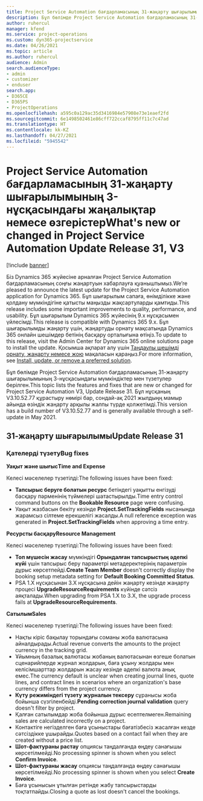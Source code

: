 ```yaml
---
title: Project Service Automation бағдарламасының 31-жаңарту шығарылымының 3-нұсқасындағы жаңалықтар немесе өзгерістер
description: Бұл бөлімде Project Service Automation бағдарламасының 31-ші жаңарту шығарылымының 3 нұсқасындағы қолжетімді мүмкіндіктер мен түзетулер берілген.
author: ruhercul
manager: kfend
ms.service: project-operations
ms.custom: dyn365-projectservice
ms.date: 04/26/2021
ms.topic: article
ms.author: ruhercul
audience: Admin
search.audienceType:
- admin
- customizer
- enduser
search.app:
- D365CE
- D365PS
- ProjectOperations
ms.openlocfilehash: a595c0a129ac35d3416984e57908e73e1eaef2fd
ms.sourcegitcommit: 6e1498502461e86cff722ccaf8795ff11c7c47ad
ms.translationtype: HT
ms.contentlocale: kk-KZ
ms.lasthandoff: 04/27/2021
ms.locfileid: "5945542"
---
```

# <a name="whats-new-or-changed-in-project-service-automation-update-release-31-v3"></a><span data-ttu-id="56c0a-103">Project Service Automation бағдарламасының 31-жаңарту шығарылымының 3-нұсқасындағы жаңалықтар немесе өзгерістер</span><span class="sxs-lookup"><span data-stu-id="56c0a-103">What's new or changed in Project Service Automation Update Release 31, V3</span></span>

[!include [banner](../includes/psa-now-project-operations.md)]

<span data-ttu-id="56c0a-104">Біз Dynamics 365 жүйесіне арналған Project Service Automation бағдарламасының соңғы жаңартуын хабарлауға қуаныштымыз.</span><span class="sxs-lookup"><span data-stu-id="56c0a-104">We’re pleased to announce the latest update for the Project Service Automation application for Dynamics 365.</span></span> <span data-ttu-id="56c0a-105">Бұл шығарылым сапаға, өнімділікке және қолдану мүмкіндігіне қатысты маңызды жақсартуларды қамтиды.</span><span class="sxs-lookup"><span data-stu-id="56c0a-105">This release includes some important improvements to quality, performance, and usability.</span></span> <span data-ttu-id="56c0a-106">Бұл шығарылым Dynamics 365 жүйесінің 9.x нұсқасымен үйлесімді.</span><span class="sxs-lookup"><span data-stu-id="56c0a-106">This release is compatible with Dynamics 365 9.x.</span></span> <span data-ttu-id="56c0a-107">Бұл шығарылымды жаңарту үшін, жаңартуды орнату мақсатында Dynamics 365 онлайн шешімдер бетінің басқару орталығына өтіңіз.</span><span class="sxs-lookup"><span data-stu-id="56c0a-107">To update to this release, visit the Admin Center for Dynamics 365 online solutions page to install the update.</span></span> <span data-ttu-id="56c0a-108">Қосымша ақпарат алу үшін [Таңдаулы шешімді орнату, жаңарту немесе жою](/power-platform/admin/install-remove-preferred-solution) мақаласын қараңыз.</span><span class="sxs-lookup"><span data-stu-id="56c0a-108">For more information, see [Install, update, or remove a preferred solution](/power-platform/admin/install-remove-preferred-solution).</span></span>

<span data-ttu-id="56c0a-109">Бұл бөлімде Project Service Automation бағдарламасының 31-жаңарту шығарылымының 3-нұсқасындағы мүмкіндіктер мен түзетулер берілген.</span><span class="sxs-lookup"><span data-stu-id="56c0a-109">This topic lists the features and fixes that are new or changed for Project Service Automation V3, Update Release 31.</span></span> <span data-ttu-id="56c0a-110">Бұл нұсқаның V3.10.52.77 құрастыру нөмірі бар, сондай-ақ 2021 жылдыңң мамыр айында өзіндік жаңарту арқылы жалпы түрде қолжетімді.</span><span class="sxs-lookup"><span data-stu-id="56c0a-110">This version has a build number of V3.10.52.77 and is generally available through a self-update in May 2021.</span></span>

## <a name="update-release-31"></a><span data-ttu-id="56c0a-111">31-жаңарту шығарылымы</span><span class="sxs-lookup"><span data-stu-id="56c0a-111">Update Release 31</span></span>

### <a name="bug-fixes"></a><span data-ttu-id="56c0a-112">Қателерді түзету</span><span class="sxs-lookup"><span data-stu-id="56c0a-112">Bug fixes</span></span>

<span data-ttu-id="56c0a-113">**Уақыт және шығыс**</span><span class="sxs-lookup"><span data-stu-id="56c0a-113">**Time and Expense**</span></span>

<span data-ttu-id="56c0a-114">Келесі мәселелер түзетілді:</span><span class="sxs-lookup"><span data-stu-id="56c0a-114">The following issues have been fixed:</span></span>

- <span data-ttu-id="56c0a-115">**Тапсырыс беруге болатын ресурс** бетіндегі уақытты енгізуді басқару пәрменінің түймелері шатастырылды.</span><span class="sxs-lookup"><span data-stu-id="56c0a-115">Time entry control command buttons on the **Bookable Resource** page were confusing.</span></span>
- <span data-ttu-id="56c0a-116">Уақыт жазбасын бекіту кезінде **Project.SetTrackingFields** нысанында жарамсыз сілтеме ерекшелігі жасалды.</span><span class="sxs-lookup"><span data-stu-id="56c0a-116">A null reference exception was generated in **Project.SetTrackingFields** when approving a time entry.</span></span>

<span data-ttu-id="56c0a-117">**Ресурсты басқару**</span><span class="sxs-lookup"><span data-stu-id="56c0a-117">**Resource Management**</span></span>

<span data-ttu-id="56c0a-118">Келесі мәселелер түзетілді:</span><span class="sxs-lookup"><span data-stu-id="56c0a-118">The following issues have been fixed:</span></span>

- <span data-ttu-id="56c0a-119">**Топ мүшесін жасау** мүмкіндігі **Орындалған тапсырыстың әдепкі күйі** үшін тапсырыс беру параметрі метадеректерінің параметрін дұрыс көрсетпейді.</span><span class="sxs-lookup"><span data-stu-id="56c0a-119">**Create Team Member** doesn't correctly display the booking setup metadata setting for **Default Booking Committed Status**.</span></span>
- <span data-ttu-id="56c0a-120">PSA 1.X нұсқасынан 3.X нұсқасына дейін жаңарту кезінде жаңарту процесі **UpgradeResourceRequirements** күйінде сәтсіз аяқталады.</span><span class="sxs-lookup"><span data-stu-id="56c0a-120">When upgrading from PSA 1.X to 3.X, the upgrade process fails at **UpgradeResourceRequirements**.</span></span>


<span data-ttu-id="56c0a-121">**Сатылым**</span><span class="sxs-lookup"><span data-stu-id="56c0a-121">**Sales**</span></span>

<span data-ttu-id="56c0a-122">Келесі мәселелер түзетілді:</span><span class="sxs-lookup"><span data-stu-id="56c0a-122">The following issues have been fixed:</span></span>

- <span data-ttu-id="56c0a-123">Нақты кіріс бақылау торындағы соманы жоба валютасына айналдырады.</span><span class="sxs-lookup"><span data-stu-id="56c0a-123">Actual revenue converts the amounts to the project currency in the tracking grid.</span></span>
- <span data-ttu-id="56c0a-124">Ұйымның базалық валютасы жобаның валютасынан өзгеше болатын сценарийлерде журнал жолдарын, баға ұсыну жолдары мен келісімшарттар жолдарын жасау кезінде әдепкі валюта анық емес.</span><span class="sxs-lookup"><span data-stu-id="56c0a-124">The currency default is unclear when creating journal lines, quote lines, and contract lines in scenarios where an organization's base currency differs from the project currency.</span></span>
- <span data-ttu-id="56c0a-125">**Күту режиміндегі түзету журналын тексеру** сұранысы жоба бойынша сүзгіленбейді.</span><span class="sxs-lookup"><span data-stu-id="56c0a-125">**Pending correction journal validation** query doesn't filter by project.</span></span>
- <span data-ttu-id="56c0a-126">Қалған сатылымдар жоба бойынша дұрыс есептелмеген.</span><span class="sxs-lookup"><span data-stu-id="56c0a-126">Remaining sales are calculated incorrectly on a project.</span></span>
- <span data-ttu-id="56c0a-127">Контактіге негізделген баға ұсыныстары бағатізбесіз жасалған кезде сәтсіздікке ұшырайды.</span><span class="sxs-lookup"><span data-stu-id="56c0a-127">Quotes based on a contact fail when they are created without a price list.</span></span>
- <span data-ttu-id="56c0a-128">**Шот-фактураны растау** опциясы таңдалғанда өңдеу санағышы көрсетілмейді.</span><span class="sxs-lookup"><span data-stu-id="56c0a-128">No processing spinner is shown when you select **Confirm Invoice**.</span></span>
- <span data-ttu-id="56c0a-129">**Шот-фактураны жасау** опциясы таңдалғанда өңдеу санағышы көрсетілмейді.</span><span class="sxs-lookup"><span data-stu-id="56c0a-129">No processing spinner is shown when you select **Create Invoice**.</span></span>
- <span data-ttu-id="56c0a-130">Баға ұсынысын ұтылған ретінде жабу тапсырыстарды тоқтатпайды.</span><span class="sxs-lookup"><span data-stu-id="56c0a-130">Closing a quote as lost doesn't cancel the bookings.</span></span>







